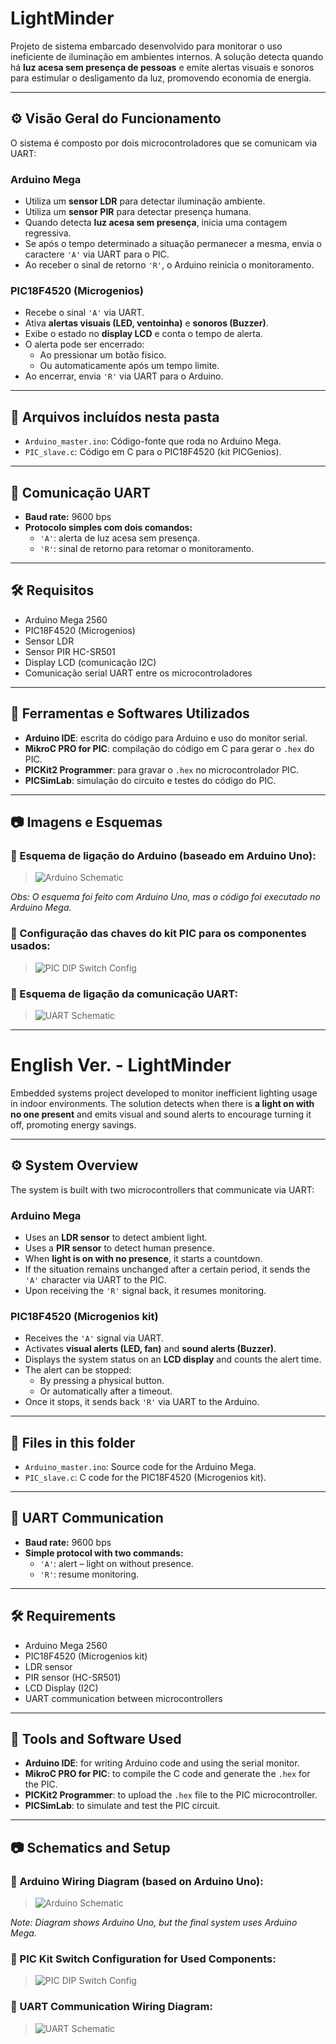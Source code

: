 # LightMinder

Projeto de sistema embarcado desenvolvido para monitorar o uso ineficiente de iluminação em ambientes internos. A solução detecta quando há **luz acesa sem presença de pessoas** e emite alertas visuais e sonoros para estimular o desligamento da luz, promovendo economia de energia.

---

## ⚙️ Visão Geral do Funcionamento

O sistema é composto por dois microcontroladores que se comunicam via UART:

### Arduino Mega
- Utiliza um **sensor LDR** para detectar iluminação ambiente.
- Utiliza um **sensor PIR** para detectar presença humana.
- Quando detecta **luz acesa sem presença**, inicia uma contagem regressiva.
- Se após o tempo determinado a situação permanecer a mesma, envia o caractere `'A'` via UART para o PIC.
- Ao receber o sinal de retorno `'R'`, o Arduino reinicia o monitoramento.

### PIC18F4520 (Microgenios)
- Recebe o sinal `'A'` via UART.
- Ativa **alertas visuais (LED, ventoinha)** e **sonoros (Buzzer)**.
- Exibe o estado no **display LCD** e conta o tempo de alerta.
- O alerta pode ser encerrado:
  - Ao pressionar um botão físico.
  - Ou automaticamente após um tempo limite.
- Ao encerrar, envia `'R'` via UART para o Arduino.

---

## 📁 Arquivos incluídos nesta pasta

- `Arduino_master.ino`: Código-fonte que roda no Arduino Mega.
- `PIC_slave.c`: Código em C para o PIC18F4520 (kit PICGenios).

---

## 🔌 Comunicação UART

- **Baud rate:** 9600 bps
- **Protocolo simples com dois comandos:**
  - `'A'`: alerta de luz acesa sem presença.
  - `'R'`: sinal de retorno para retomar o monitoramento.

---

## 🛠️ Requisitos

- Arduino Mega 2560
- PIC18F4520 (Microgenios)
- Sensor LDR
- Sensor PIR HC-SR501
- Display LCD (comunicação I2C)
- Comunicação serial UART entre os microcontroladores

---

## 🧰 Ferramentas e Softwares Utilizados

- **Arduino IDE**: escrita do código para Arduino e uso do monitor serial.
- **MikroC PRO for PIC**: compilação do código em C para gerar o `.hex` do PIC.
- **PICKit2 Programmer**: para gravar o `.hex` no microcontrolador PIC.
- **PICSimLab**: simulação do circuito e testes do código do PIC.

---

## 📷 Imagens e Esquemas

### 🔌 Esquema de ligação do Arduino (baseado em Arduino Uno):

> ![Arduino Schematic](assets/arduino.png)

*Obs: O esquema foi feito com Arduino Uno, mas o código foi executado no Arduino Mega.*

### 🧭 Configuração das chaves do kit PIC para os componentes usados:

> ![PIC DIP Switch Config](assets/pic.png)

### 🔌 Esquema de ligação da comunicação UART:

> ![UART Schematic](assets/uart.png)

---

# English Ver. - LightMinder

Embedded systems project developed to monitor inefficient lighting usage in indoor environments. The solution detects when there is **a light on with no one present** and emits visual and sound alerts to encourage turning it off, promoting energy savings.

---

## ⚙️ System Overview

The system is built with two microcontrollers that communicate via UART:

### Arduino Mega
- Uses an **LDR sensor** to detect ambient light.
- Uses a **PIR sensor** to detect human presence.
- When **light is on with no presence**, it starts a countdown.
- If the situation remains unchanged after a certain period, it sends the `'A'` character via UART to the PIC.
- Upon receiving the `'R'` signal back, it resumes monitoring.

### PIC18F4520 (Microgenios kit)
- Receives the `'A'` signal via UART.
- Activates **visual alerts (LED, fan)** and **sound alerts (Buzzer)**.
- Displays the system status on an **LCD display** and counts the alert time.
- The alert can be stopped:
  - By pressing a physical button.
  - Or automatically after a timeout.
- Once it stops, it sends back `'R'` via UART to the Arduino.

---

## 📁 Files in this folder

- `Arduino_master.ino`: Source code for the Arduino Mega.
- `PIC_slave.c`: C code for the PIC18F4520 (Microgenios kit).

---

## 🔌 UART Communication

- **Baud rate:** 9600 bps
- **Simple protocol with two commands:**
  - `'A'`: alert – light on without presence.
  - `'R'`: resume monitoring.

---

## 🛠️ Requirements

- Arduino Mega 2560
- PIC18F4520 (Microgenios kit)
- LDR sensor
- PIR sensor (HC-SR501)
- LCD Display (I2C)
- UART communication between microcontrollers

---

## 🧰 Tools and Software Used

- **Arduino IDE**: for writing Arduino code and using the serial monitor.
- **MikroC PRO for PIC**: to compile the C code and generate the `.hex` for the PIC.
- **PICKit2 Programmer**: to upload the `.hex` file to the PIC microcontroller.
- **PICSimLab**: to simulate and test the PIC circuit.

---

## 📷 Schematics and Setup

### 🔌 Arduino Wiring Diagram (based on Arduino Uno):

> ![Arduino Schematic](assets/arduino.png)

*Note: Diagram shows Arduino Uno, but the final system uses Arduino Mega.*

### 🧭 PIC Kit Switch Configuration for Used Components:

> ![PIC DIP Switch Config](assets/pic.png)

### 🔌 UART Communication Wiring Diagram:

> ![UART Schematic](assets/uart.png)
